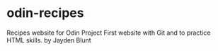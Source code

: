 # odin-recipes
Recipes website for Odin Project
First website with Git and to practice HTML skills.
by Jayden Blunt